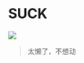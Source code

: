 # SUCK
![](https://github-readme-stats.vercel.app/api?username=hellolukeding&show_icons=true&count_private=true&theme=vue-light&hide_border=true)
> 太懒了，不想动
